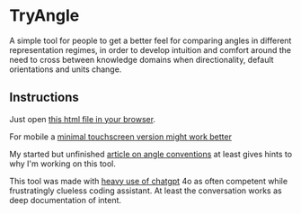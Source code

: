 # TryAngle

A simple tool for people to get a better feel for comparing angles in different representation regimes, in order to develop intuition and comfort around the need to cross between knowledge domains when directionality, default orientations and units change.

## Instructions

Just open [this html file in your browser](https://raw.githack.com/pondersome/TryAngle/main/TryAngle.html).

For mobile a [minimal touchscreen version might work better](https://raw.githack.com/pondersome/TryAngle/main/TryAngleMinimal.html)

My started but unfinished [article on angle conventions](https://docs.google.com/document/d/112VvK_ItylStOMHTBOouDkjzmzYMsS0psIR5ljrkXlQ/edit?usp=sharing) at least gives hints to why I'm working on this tool.

This tool was made with [heavy use of chatgpt](https://chatgpt.com/share/0b204dc2-fb23-4808-b34c-63e4fdb01c99) 4o as often competent while frustratingly clueless coding assistant. At least the conversation works as deep documentation of intent.
